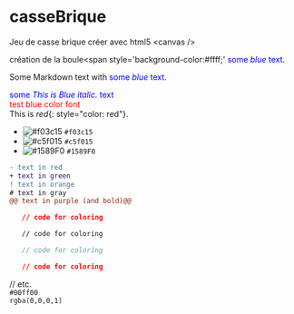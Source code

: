 # casseBrique
Jeu de casse brique créer avec html5 &lt;canvas />

création de la boule<span style='background-color:#ffff;'</span> 
<span style="color:blue">some *blue* text</span>.  
<p>Some Markdown text with <span style="color:blue">some <em>blue</em> text</span>.</p>  

<span style="color:blue">some *This is Blue italic.* text</span>  
<font color='red'>test blue color font</font>  
This is *red*{: style="color: red"}.  
- ![#f03c15](https://via.placeholder.com/15/f03c15/000000?text=+) `#f03c15`  
- ![#c5f015](https://via.placeholder.com/15/c5f015/000000?text=+) `#c5f015`  
- ![#1589F0](https://via.placeholder.com/15/1589F0/000000?text=+) `#1589F0`  

```diff
- text in red
+ text in green
! text in orange
# text in gray
@@ text in purple (and bold)@@
```  
```json
   // code for coloring
```
```html
   // code for coloring
```
```js
   // code for coloring
```
```css
   // code for coloring
```
// etc.  
`#00ff00`  
`rgba(0,0,0,1)`  





